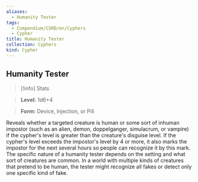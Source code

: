 ```yaml
---
aliases:
  - Humanity Tester
tags:
  - Compendium/CSRD/en/Cyphers
  - Cypher
title: Humanity Tester
collection: Cyphers
kind: Cypher
---
```

## Humanity Tester    
>[!info] Stats    
> **Level:** 1d6+4    
> **Form:** Device, Injection, or Pill  
    
Reveals whether a targeted creature is human or some sort of inhuman impostor (such as an alien, demon, doppelganger, simulacrum, or vampire) if the cypher's level is greater than the creature's disguise level. If the cypher's level exceeds the impostor's level by 4 or more, it also marks the impostor for the next several hours so people can recognize it by this mark. The specific nature of a humanity tester depends on the setting and what sort of creatures are common. In a world with multiple kinds of creatures that pretend to be human, the tester might recognize all fakes or detect only one specific kind of fake.